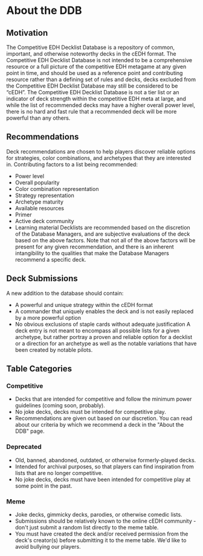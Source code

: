 # About the DDB
## Motivation
The Competitive EDH Decklist Database is a repository of common, important, and otherwise noteworthy decks in the cEDH format. The Competitive EDH Decklist Database is not intended to be a comprehensive resource or a full picture of the competitive EDH metagame at any given point in time, and should be used as a reference point and contributing resource rather than a defining set of rules and decks, decks excluded from the Competitive EDH Decklist Database may still be considered to be “cEDH”.
The Competitive EDH Decklist Database is not a tier list or an indicator of deck strength within the competitive EDH meta at large, and while the list of recommended decks may have a higher overall power level, there is no hard and fast rule that a recommended deck will be more powerful than any others.

## Recommendations
Deck recommendations are chosen to help players discover reliable options for strategies, color combinations, and archetypes that they are interested in.
Contributing factors to a list being recommended:
- Power level
- Overall popularity
- Color combination representation
- Strategy representation
- Archetype maturity
- Available resources 
- Primer
- Active deck community
- Learning material
Decklists are recommended based on the discretion of the Database Managers, and are subjective evaluations of the deck based on the above factors. Note that not all of the above factors will be present for any given recommendation, and there is an inherent intangibility to the qualities that make the Database Managers recommend a specific deck.

## Deck Submissions
A new addition to the database should contain:
- A powerful and unique strategy within the cEDH format
- A commander that uniquely enables the deck and is not easily replaced by a more powerful option
- No obvious exclusions of staple cards without adequate justification
A deck entry is not meant to encompass all possible lists for a given archetype, but rather portray a proven and reliable option for a decklist or a direction for an archetype as well as the notable variations that have been created by notable pilots.


## Table Categories
### Competitive
- Decks that are intended for competitive and follow the minimum power guidelines (coming soon, probably).
- No joke decks, decks must be intended for competitive play.
- Recommendations are given out based on our discretion. You can read about our criteria by which we recommend a deck in the "About the DDB" page.  
  
### Deprecated
- Old, banned, abandoned, outdated, or otherwise formerly-played decks.
- Intended for archival purposes, so that players can find inspiration from lists that are no longer competitive.
- No joke decks, decks must have been intended for competitive play at some point in the past.  
  
### Meme
- Joke decks, gimmicky decks, parodies, or otherwise comedic lists.
- Submissions should be relatively known to the online cEDH community - don't just submit a random list directly to the meme table.
- You must have created the deck and/or received permission from the deck's creator(s) before submitting it to the meme table. We'd like to avoid bullying our players.